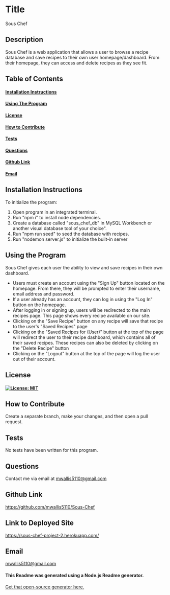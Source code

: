 # Title 
Sous Chef

## Description 
Sous Chef is a web application that allows a user to browse a recipe database and save recipes to their own user homepage/dashboard. From their homepage, they can access and delete recipes as they see fit.

## Table of Contents
#### [Installation Instructions](#installation-instructions)<br>
#### [Using The Program](#using-the-program)<br>
#### [License](#license)<br>
#### [How to Contribute](#how-to-contribute)<br>
#### [Tests](#tests)<br>
#### [Questions](#questions)<br>
#### [Github Link](#github-link)<br>
#### [Email](#email)<br>

## Installation Instructions
To initialize the program:
<ol>
 <li>Open program in an integrated terminal.</li>
 <li>Run "npm i" to install node dependencies.</li>
 <li>Create a database called "sous_chef_db" in MySQL Workbench or another visual database tool of your choice".</li>
 <li>Run "npm run seed" to seed the database with recipes.</li>
 <li>Run "nodemon server.js" to initialize the built-in server</li>
</ol>

## Using the Program
Sous Chef gives each user the ability to view and save recipes in their own dashboard.
<ul>
<li>Users must create an account using the "Sign Up" button located on the homepage. From there, they will be prompted to enter their username, email address and password.</li>
<li>If a user already has an account, they can log in using the "Log In" button on the homepage.</li>
<li>After logging in or signing up, users will be redirected to the main recipes page. This page shows every recipe available on our site.</li>
<li>Clicking on the "Save Recipe" button on any recipe will save that recipe to the user's "Saved Recipes" page</li>
<li>Clicking on the "Saved Recipes for (User)" button at the top of the page will redirect the user to their recipe dashboard, which contains all of their saved recipes. These recipes can also be deleted by clicking on the "Delete Recipe" button</li>
<li>Clicking on the "Logout" button at the top of the page will log the user out of their account.</li>
</ul>

## License
#### [![License: MIT](https://img.shields.io/badge/License-MIT-yellow.svg)](https://opensource.org/licenses/MIT)

## How to Contribute
Create a separate branch, make your changes, and then open a pull request.

## Tests
No tests have been written for this program.

## Questions
Contact me via email at mwallis5110@gmail.com

## Github Link
https://github.com/mwallis5110/Sous-Chef

## Link to Deployed Site
https://sous-chef-project-2.herokuapp.com/

## Email
mwallis5110@gmail.com
  

#### This Readme was generated using a Node.js Readme generator. 
[Get that open-source generator here.](git@github.com:mwallis5110/Readme_Generator_HW_09.git)
